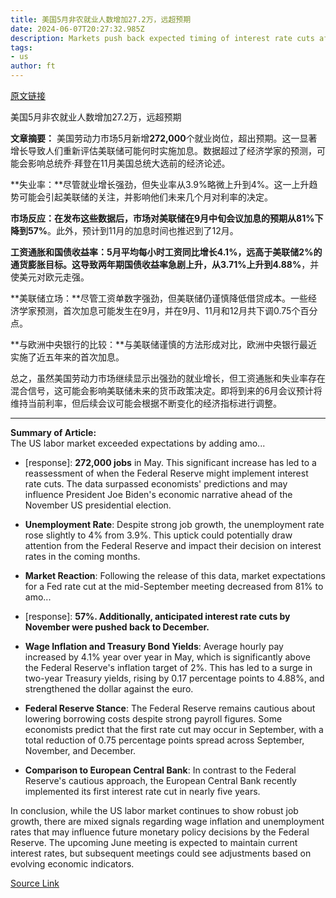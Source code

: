 ```yaml
---
title: 美国5月非农就业人数增加27.2万，远超预期
date: 2024-06-07T20:27:32.985Z
description: Markets push back expected timing of interest rate cuts after data beats forecast
tags: 
- us
author: ft
---
```


[原文链接](https://ft.com/content/d5f312eb-e07a-44a2-a7eb-8b369c029071)

美国5月非农就业人数增加27.2万，远超预期

**文章摘要：**
美国劳动力市场5月新增**272,000**个就业岗位，超出预期。这一显著增长导致人们重新评估美联储可能何时实施加息。数据超过了经济学家的预测，可能会影响总统乔·拜登在11月美国总统大选前的经济论述。

**失业率：**尽管就业增长强劲，但失业率从3.9%略微上升到4%。这一上升趋势可能会引起美联储的关注，并影响他们未来几个月对利率的决定。

**市场反应：**在发布这些数据后，市场对美联储在9月中旬会议加息的预期从81%下降到**57%**。此外，预计到11月的加息时间也推迟到了12月。

**工资通胀和国债收益率：**5月平均每小时工资同比增长4.1%，远高于美联储2%的通货膨胀目标。这导致两年期国债收益率急剧上升，从3.71%上升到**4.88%**，并使美元对欧元走强。

**美联储立场：**尽管工资单数字强劲，但美联储仍谨慎降低借贷成本。一些经济学家预测，首次加息可能发生在9月，并在9月、11月和12月共下调0.75个百分点。

**与欧洲中央银行的比较：**与美联储谨慎的方法形成对比，欧洲中央银行最近实施了近五年来的首次加息。

总之，虽然美国劳动力市场继续显示出强劲的就业增长，但工资通胀和失业率存在混合信号，这可能会影响美联储未来的货币政策决定。即将到来的6月会议预计将维持当前利率，但后续会议可能会根据不断变化的经济指标进行调整。

---

 **Summary of Article:**  
The US labor market exceeded expectations by adding amo...
- [response]: **272,000 jobs** in May. This significant increase has led to a reassessment of when the Federal Reserve might implement interest rate cuts. The data surpassed economists' predictions and may influence President Joe Biden's economic narrative ahead of the November US presidential election.

- **Unemployment Rate**: Despite strong job growth, the unemployment rate rose slightly to 4% from 3.9%. This uptick could potentially draw attention from the Federal Reserve and impact their decision on interest rates in the coming months.

- **Market Reaction**: Following the release of this data, market expectations for a Fed rate cut at the mid-September meeting decreased from 81% to amo...
- [response]: **57%. Additionally, anticipated interest rate cuts by November were pushed back to December.**

- **Wage Inflation and Treasury Bond Yields**: Average hourly pay increased by 4.1% year over year in May, which is significantly above the Federal Reserve's inflation target of 2%. This has led to a surge in two-year Treasury yields, rising by 0.17 percentage points to 4.88%, and strengthened the dollar against the euro.

- **Federal Reserve Stance**: The Federal Reserve remains cautious about lowering borrowing costs despite strong payroll figures. Some economists predict that the first rate cut may occur in September, with a total reduction of 0.75 percentage points spread across September, November, and December.

- **Comparison to European Central Bank**: In contrast to the Federal Reserve's cautious approach, the European Central Bank recently implemented its first interest rate cut in nearly five years.

In conclusion, while the US labor market continues to show robust job growth, there are mixed signals regarding wage inflation and unemployment rates that may influence future monetary policy decisions by the Federal Reserve. The upcoming June meeting is expected to maintain current interest rates, but subsequent meetings could see adjustments based on evolving economic indicators.


[Source Link](https://ft.com/content/d5f312eb-e07a-44a2-a7eb-8b369c029071)

